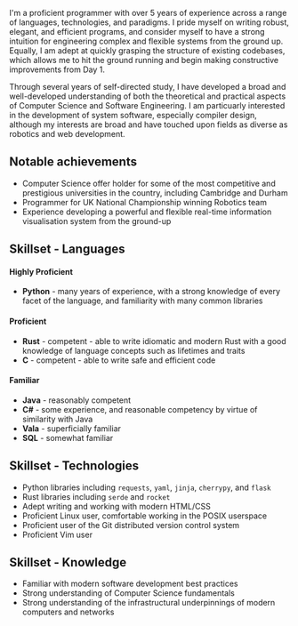   I'm a proficient programmer with over 5 years of experience across a range of languages, technologies, and paradigms. I pride myself on writing robust, elegant, and efficient programs, and consider myself to have a strong intuition for engineering complex and flexible systems from the ground up. Equally, I am adept at quickly grasping the structure of existing codebases, which allows me to hit the ground running and begin making constructive improvements from Day 1.

  Through several years of self-directed study, I have developed a broad and well-developed understanding of both the theoretical and practical aspects of Computer Science and Software Engineering. I am particuarly interested in the development of system software, especially compiler design, although my interests are broad and have touched upon fields as diverse as robotics and web development.

## Notable achievements

* Computer Science offer holder for some of the most competitive and prestigious universities in the country, including Cambridge and Durham
* Programmer for UK National Championship winning Robotics team
* Experience developing a powerful and flexible real-time information visualisation system from the ground-up

## Skillset - Languages

#### Highly Proficient

* **Python** - many years of experience, with a strong knowledge of every facet of the language, and familiarity with many common libraries

#### Proficient

* **Rust** - competent - able to write idiomatic and modern Rust with a good knowledge of language concepts such as lifetimes and traits
* **C** - competent - able to write safe and efficient code

#### Familiar

* **Java** - reasonably competent
* **C#** - some experience, and reasonable competency by virtue of similarity with Java
* **Vala** - superficially familiar
* **SQL** - somewhat familiar

## Skillset - Technologies

* Python libraries including `requests`, `yaml`, `jinja`, `cherrypy`, and `flask`
* Rust libraries including `serde` and `rocket`
* Adept writing and working with modern HTML/CSS
* Proficient Linux user, comfortable working in the POSIX userspace
* Proficient user of the Git distributed version control system
* Proficient Vim user

## Skillset - Knowledge

* Familiar with modern software development best practices
* Strong understanding of Computer Science fundamentals
* Strong understanding of the infrastructural underpinnings of modern computers and networks

